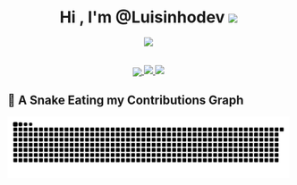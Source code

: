 <h1 align="center">Hi , I'm @Luisinhodev <img src="https://media.giphy.com/media/hvRJCLFzcasrR4ia7z/giphy.gif" width="35"></h1>
<p align="center">
  <a href="https://github.com/DenverCoder1/readme-typing-svg"><img src="https://readme-typing-svg.herokuapp.com?font=Time+New+Roman&color=%23C8BE25&size=25&center=true&vCenter=true&width=600&height=100&lines=Software+Engineer+@bld.ai;Computer+Science+Student;Competitive+Programmer;2x+ACPC+Finalist;Expert+on+Codeforces;Division+1+on+Codechef+(5+Stars);4+Kyu+on+Atcoder;Always+learning+new+things"></a>
</p>

<br>
<div style="text-align:center;">
  <a href="https://github.com/luisinhodev">
    <img align="center" src="http://github-profile-summary-cards.vercel.app/api/cards/profile-details?username=luisinhodev&theme=gruvbox" />
    <img height="180em" src="http://github-profile-summary-cards.vercel.app/api/cards/stats?username=luisinhodev&theme=gruvbox" />
    <img height="180em" src="http://github-profile-summary-cards.vercel.app/api/cards/repos-per-language?username=luisinhodev&theme=gruvbox" />
  </a>
</div>

## 🐍 A Snake Eating my Contributions Graph
	
<p align = "center">
	<img src = "https://github.com/7oSkaaa/7oSkaaa/blob/output/github-contribution-grid-snake.svg?" alt = "Snake Game"/>
</p>
